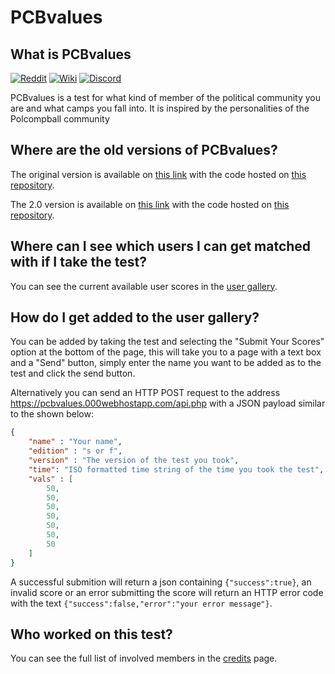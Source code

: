 # PCBvalues

## What is PCBvalues
[![Reddit](https://img.shields.io/badge/r%2FPolcompball-Reddit-%23FF4500?style=flat&logo=reddit)](https://www.reddit.com/r/Polcompball/)
[![Wiki](https://img.shields.io/badge/Polcompball-Wiki-%230000?style=flat&logo=wikipedia)](https://polcompball.wiki)
[![Discord](https://img.shields.io/badge/Polcompball-Server-%235865F2?style=flat&logo=discord)
](https://discord.gg/pyEZttNQYu)

PCBvalues is a test for what kind of member of the political community you are and what camps you fall into. It is inspired by the personalities of the Polcompball community

## Where are the old versions of PCBvalues?
The original version is available on [this link](https://polcompballvalues.github.io/legacy/) with the code hosted on [this repository](https://github.com/Polcompballvalues/legacy).

The 2.0 version is available on [this link](https://polcompballvalues.github.io/) with the code hosted on [this repository](https://github.com/Polcompballvalues/polcompballvalues.github.io).

## Where can I see which users I can get matched with if I take the test?
You can see the current available user scores in the [user gallery](https://pcbvalues.github.io/gallery.html).

## How do I get added to the user gallery?
You can be added by taking the test and selecting the "Submit Your Scores" option at the bottom of the page, this will take you to a page with a text box and a "Send" button, simply enter the name you want to be added as to the test and click the send button.

Alternatively you can send an HTTP POST request to the address <https://pcbvalues.000webhostapp.com/api.php> with a JSON payload similar to the shown below:
```json
{
    "name" : "Your name",
    "edition" : "s or f",
    "version" : "The version of the test you took",
    "time": "ISO formatted time string of the time you took the test",
    "vals" : [
        50,
        50,
        50,
        50,
        50,
        50,
        50
    ]
}
```
A successful submition will return a json containing `{"success":true}`, an invalid score or an error submitting the score will return an HTTP error code with the text `{"success":false,"error":"your error message"}`.


## Who worked on this test?
You can see the full list of involved members in the [credits](https://pcbvalues.github.io/credits.html) page.

